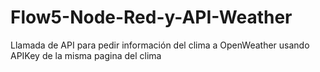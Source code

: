 # Flow5-Node-Red-y-API-Weather
Llamada de API para pedir información del clima a OpenWeather usando APIKey de la misma pagina del clima
